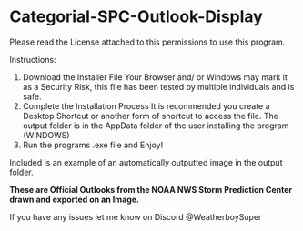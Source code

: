 # Categorial-SPC-Outlook-Display

Please read the License attached to this permissions to use this program.

Instructions:
1. Download the Installer File
       Your Browser and/ or Windows may mark it as a Security Risk, this file has been tested by multiple individuals and is safe.
2. Complete the Installation Process
       It is recommended you create a Desktop Shortcut or another form of shortcut to access the file. The output folder is in the AppData folder of the user installing the program (WINDOWS)
3. Run the programs .exe file and Enjoy!

Included is an example of an automatically outputted image in the output folder.

**These are Official Outlooks from the NOAA NWS Storm Prediction Center drawn and exported on an Image.**

If you have any issues let me know on Discord @WeatherboySuper
